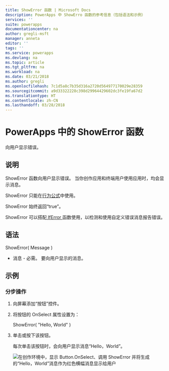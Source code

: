 ```yaml
---
title: ShowError 函数 | Microsoft Docs
description: PowerApps 中 ShowErro 函数的参考信息（包括语法和示例）
services: ''
suite: powerapps
documentationcenter: na
author: gregli-msft
manager: anneta
editor: ''
tags: ''
ms.service: powerapps
ms.devlang: na
ms.topic: article
ms.tgt_pltfrm: na
ms.workload: na
ms.date: 03/21/2018
ms.author: gregli
ms.openlocfilehash: 7c1d5a8c7b35d316a2720d564977170029e28359
ms.sourcegitcommit: a9d33322228c398d29964429602dc3fe19fa67d2
ms.translationtype: HT
ms.contentlocale: zh-CN
ms.lasthandoff: 03/28/2018
---
```

# <a name="showerror-function-in-powerapps"></a>PowerApps 中的 ShowError 函数
向用户显示错误。

## <a name="description"></a>说明
ShowError 函数向用户显示错误。  当你创作应用和终端用户使用应用时，均会显示消息。

ShowError 只能在[行为公式](../working-with-formulas-in-depth.md)中使用。

ShowError 始终返回“true”。

ShowError 可以搭配[ IfError ](function-iferror.md)函数使用，以检测和使用自定义错误消息报告错误。

## <a name="syntax"></a>语法
ShowError( Message )

* 消息 - 必需。  要向用户显示的消息。 

## <a name="examples"></a>示例

### <a name="step-by-step"></a>分步操作

1. 向屏幕添加“按钮”控件。

2. 将按钮的 OnSelect 属性设置为：

    ShowError( "Hello, World" )

3. 单击或按下该按钮。  

    每次单击该按钮时，会向用户显示消息“Hello，World”。

    ![在创作环境中，显示 Button.OnSelect、调用 ShowError 并将生成的“Hello，World”消息作为红色横幅消息显示给用户](media/function-showerror/hello-world.png)
